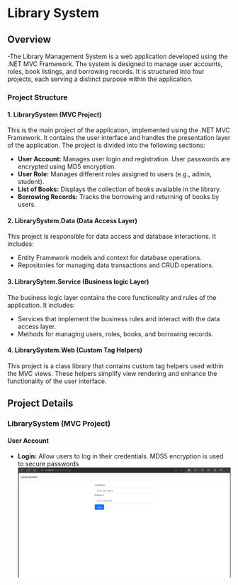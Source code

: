 # Library System
## Overview
-The Library Management System is a web application developed using the .NET MVC Framework. The system is designed to manage user accounts, roles, book listings, and borrowing records. It is structured into four projects, each serving a distinct purpose within the application.

### Project Structure
#### **1. LibrarySystem (MVC Project)**
This is the main project of the application, implemented using the .NET MVC Framework. It contains the user interface and handles the presentation layer of the application. The project is divided into the following sections:

 - **User Account:** Manages user login and registration. User passwords are encrypted using MD5 encryption.
 - **User Role:**  Manages different roles assigned to users (e.g., admin, student).
 - **List of Books:** Displays the collection of books available in the library.
 - **Borrowing Records:** Tracks the borrowing  and returning of books by users.

#### **2. LibrarySystem.Data (Data Access Layer)**
This project is responsible for data access and database interactions. It includes:

 - Entity Framework models and context for database operations.
 - Repositories for managing data transactions and CRUD operations.

#### **3. LibrarySytem.Service (Business logic Layer)**
The business logic layer contains the core functionality and rules of the application. It includes:

 - Services that implement the business rules and interact with the data access layer.
 - Methods for managing users, roles, books, and borrowing records.

#### **4. LibrarySystem.Web (Custom Tag Helpers)**
This project is a class library that contains custom tag helpers used within the MVC views. These helpers simplify view rendering and enhance the functionality of the user interface.

## Project Details
### LibrarySystem (MVC Project)

#### User Account
 - **Login:** Allow users to log in their credentials. MDS5 encryption is used to secure passwords
    ![alt text](https://github.com/jomielenriquez/LibrarySystem/blob/main/Images/Login.png)
